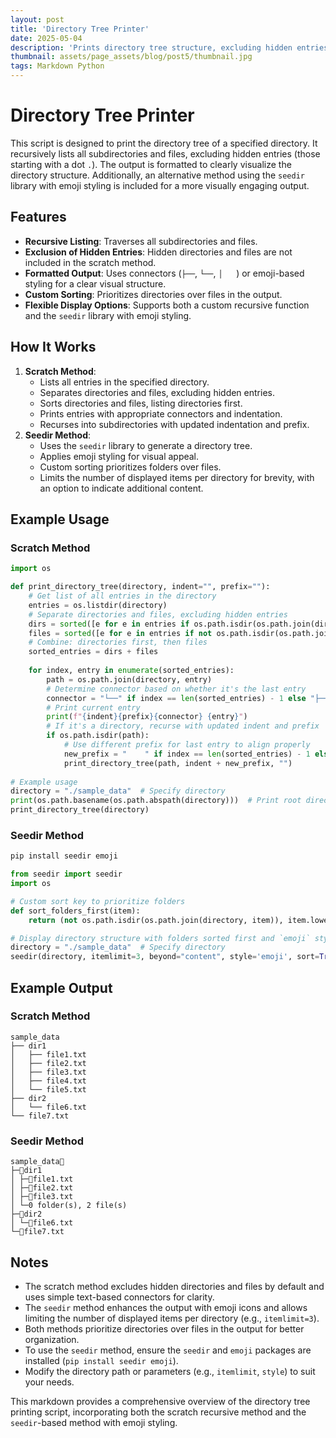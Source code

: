 ```yaml
---
layout: post
title: 'Directory Tree Printer'
date: 2025-05-04
description: 'Prints directory tree structure, excluding hidden entries, with clear and formatted visualization output.'
thumbnail: assets/page_assets/blog/post5/thumbnail.jpg
tags: Markdown Python
---
```


# Directory Tree Printer

This script is designed to print the directory tree of a specified directory. It recursively lists all subdirectories and files, excluding hidden entries (those starting with a dot `.`). The output is formatted to clearly visualize the directory structure. Additionally, an alternative method using the `seedir` library with emoji styling is included for a more visually engaging output.

## Features
- **Recursive Listing**: Traverses all subdirectories and files.
- **Exclusion of Hidden Entries**: Hidden directories and files are not included in the scratch method.
- **Formatted Output**: Uses connectors (`├──`, `└──`, `│   `) or emoji-based styling for a clear visual structure.
- **Custom Sorting**: Prioritizes directories over files in the output.
- **Flexible Display Options**: Supports both a custom recursive function and the `seedir` library with emoji styling.

## How It Works
1. **Scratch Method**:
   - Lists all entries in the specified directory.
   - Separates directories and files, excluding hidden entries.
   - Sorts directories and files, listing directories first.
   - Prints entries with appropriate connectors and indentation.
   - Recurses into subdirectories with updated indentation and prefix.
2. **Seedir Method**:
   - Uses the `seedir` library to generate a directory tree.
   - Applies emoji styling for visual appeal.
   - Custom sorting prioritizes folders over files.
   - Limits the number of displayed items per directory for brevity, with an option to indicate additional content.

## Example Usage

### Scratch Method
```python
import os

def print_directory_tree(directory, indent="", prefix=""):
    # Get list of all entries in the directory
    entries = os.listdir(directory)
    # Separate directories and files, excluding hidden entries
    dirs = sorted([e for e in entries if os.path.isdir(os.path.join(directory, e)) and not e.startswith('.')])
    files = sorted([e for e in entries if not os.path.isdir(os.path.join(directory, e)) and not e.startswith('.')])
    # Combine: directories first, then files
    sorted_entries = dirs + files
    
    for index, entry in enumerate(sorted_entries):
        path = os.path.join(directory, entry)
        # Determine connector based on whether it's the last entry
        connector = "└──" if index == len(sorted_entries) - 1 else "├──"
        # Print current entry
        print(f"{indent}{prefix}{connector} {entry}")
        # If it's a directory, recurse with updated indent and prefix
        if os.path.isdir(path):
            # Use different prefix for last entry to align properly
            new_prefix = "    " if index == len(sorted_entries) - 1 else "│   "
            print_directory_tree(path, indent + new_prefix, "")
            
# Example usage
directory = "./sample_data"  # Specify directory
print(os.path.basename(os.path.abspath(directory)))  # Print root directory name
print_directory_tree(directory)
```

### Seedir Method
```bash
pip install seedir emoji
```
```python
from seedir import seedir
import os

# Custom sort key to prioritize folders
def sort_folders_first(item):
    return (not os.path.isdir(os.path.join(directory, item)), item.lower())

# Display directory structure with folders sorted first and `emoji` style
directory = "./sample_data"  # Specify directory
seedir(directory, itemlimit=3, beyond="content", style='emoji', sort=True, sort_key=sort_folders_first)
```

## Example Output

### Scratch Method
```
sample_data
├── dir1
│   ├── file1.txt
│   ├── file2.txt
│   ├── file3.txt
│   ├── file4.txt
│   └── file5.txt
├── dir2
│   └── file6.txt
└── file7.txt
```

### Seedir Method
```
sample_data📁
├─📁dir1
│ ├─📄file1.txt
│ ├─📄file2.txt
│ ├─📄file3.txt
│ └─0 folder(s), 2 file(s)
├─📁dir2
│ └─📄file6.txt
└─📄file7.txt
```

## Notes
- The scratch method excludes hidden directories and files by default and uses simple text-based connectors for clarity.
- The `seedir` method enhances the output with emoji icons and allows limiting the number of displayed items per directory (e.g., `itemlimit=3`).
- Both methods prioritize directories over files in the output for better organization.
- To use the `seedir` method, ensure the `seedir` and `emoji` packages are installed (`pip install seedir emoji`).
- Modify the directory path or parameters (e.g., `itemlimit`, `style`) to suit your needs.

This markdown provides a comprehensive overview of the directory tree printing script, incorporating both the scratch recursive method and the `seedir`-based method with emoji styling.
